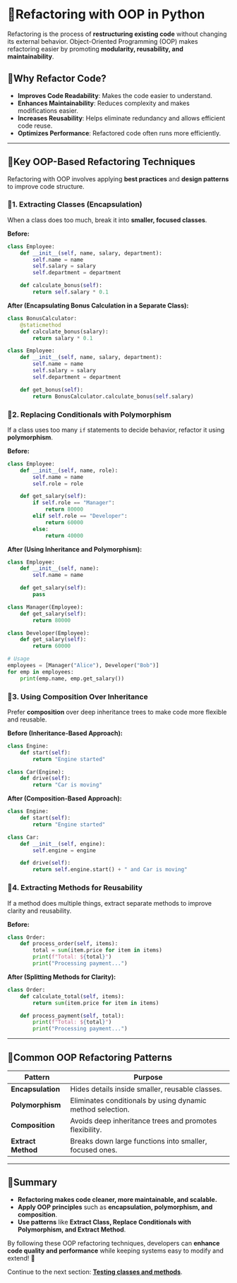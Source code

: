 # 🔹Refactoring with OOP in Python

Refactoring is the process of **restructuring existing code** without changing its external behavior. Object-Oriented Programming (OOP) makes refactoring easier by promoting **modularity, reusability, and maintainability**.

## 🔹Why Refactor Code?
- **Improves Code Readability**: Makes the code easier to understand.
- **Enhances Maintainability**: Reduces complexity and makes modifications easier.
- **Increases Reusability**: Helps eliminate redundancy and allows efficient code reuse.
- **Optimizes Performance**: Refactored code often runs more efficiently.

---

## 🔹Key OOP-Based Refactoring Techniques
Refactoring with OOP involves applying **best practices** and **design patterns** to improve code structure.

### 🔹1. Extracting Classes (Encapsulation)
When a class does too much, break it into **smaller, focused classes**.

**Before:**
```python
class Employee:
    def __init__(self, name, salary, department):
        self.name = name
        self.salary = salary
        self.department = department

    def calculate_bonus(self):
        return self.salary * 0.1
```
**After (Encapsulating Bonus Calculation in a Separate Class):**
```python
class BonusCalculator:
    @staticmethod
    def calculate_bonus(salary):
        return salary * 0.1

class Employee:
    def __init__(self, name, salary, department):
        self.name = name
        self.salary = salary
        self.department = department

    def get_bonus(self):
        return BonusCalculator.calculate_bonus(self.salary)
```

### 🔹2. Replacing Conditionals with Polymorphism
If a class uses too many `if` statements to decide behavior, refactor it using **polymorphism**.

**Before:**
```python
class Employee:
    def __init__(self, name, role):
        self.name = name
        self.role = role

    def get_salary(self):
        if self.role == "Manager":
            return 80000
        elif self.role == "Developer":
            return 60000
        else:
            return 40000
```
**After (Using Inheritance and Polymorphism):**
```python
class Employee:
    def __init__(self, name):
        self.name = name

    def get_salary(self):
        pass

class Manager(Employee):
    def get_salary(self):
        return 80000

class Developer(Employee):
    def get_salary(self):
        return 60000

# Usage
employees = [Manager("Alice"), Developer("Bob")]
for emp in employees:
    print(emp.name, emp.get_salary())
```

### 🔹3. Using Composition Over Inheritance
Prefer **composition** over deep inheritance trees to make code more flexible and reusable.

**Before (Inheritance-Based Approach):**
```python
class Engine:
    def start(self):
        return "Engine started"

class Car(Engine):
    def drive(self):
        return "Car is moving"
```
**After (Composition-Based Approach):**
```python
class Engine:
    def start(self):
        return "Engine started"

class Car:
    def __init__(self, engine):
        self.engine = engine

    def drive(self):
        return self.engine.start() + " and Car is moving"
```

### 🔹4. Extracting Methods for Reusability
If a method does multiple things, extract separate methods to improve clarity and reusability.

**Before:**
```python
class Order:
    def process_order(self, items):
        total = sum(item.price for item in items)
        print(f"Total: ${total}")
        print("Processing payment...")
```
**After (Splitting Methods for Clarity):**
```python
class Order:
    def calculate_total(self, items):
        return sum(item.price for item in items)

    def process_payment(self, total):
        print(f"Total: ${total}")
        print("Processing payment...")
```

---

## 🔹Common OOP Refactoring Patterns
| Pattern | Purpose |
|---------|---------|
| **Encapsulation** | Hides details inside smaller, reusable classes. |
| **Polymorphism** | Eliminates conditionals by using dynamic method selection. |
| **Composition** | Avoids deep inheritance trees and promotes flexibility. |
| **Extract Method** | Breaks down large functions into smaller, focused ones. |

---

## 🔹Summary
- **Refactoring makes code cleaner, more maintainable, and scalable.**
- **Apply OOP principles** such as **encapsulation, polymorphism, and composition**.
- **Use patterns** like **Extract Class, Replace Conditionals with Polymorphism, and Extract Method**.

By following these OOP refactoring techniques, developers can **enhance code quality and performance** while keeping systems easy to modify and extend! 🚀

Continue to the next section: **[Testing classes and methods](07_testing-classes-and-methods.md)**.
